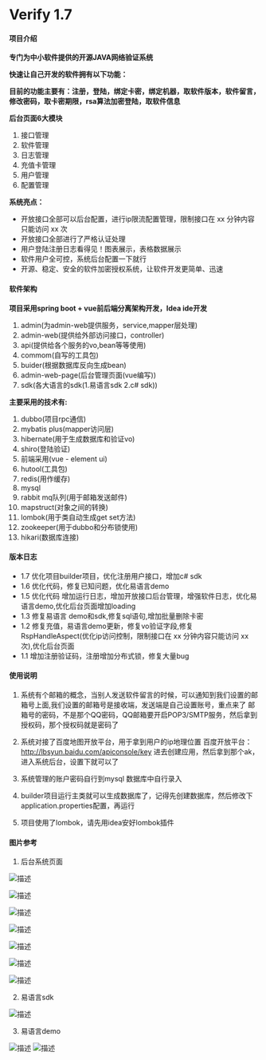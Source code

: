 # Verify 1.7

#### 项目介绍

**专门为中小软件提供的开源JAVA网络验证系统**

**快速让自己开发的软件拥有以下功能：**

**目前的功能主要有：注册，登陆，绑定卡密，绑定机器，取软件版本，软件留言，修改密码，取卡密期限，rsa算法加密登陆，取软件信息**

**后台页面6大模块**
1. 接口管理
2. 软件管理
3. 日志管理
4. 充值卡管理
5. 用户管理
6. 配置管理

**系统亮点：**
* 开放接口全部可以后台配置，进行ip限流配置管理，限制接口在 xx 分钟内容只能访问 xx 次
* 开放接口全部进行了严格认证处理
* 用户登陆注册日志看得见！图表展示，表格数据展示
* 软件用户全可控，系统后台配置一下就行
* 开源、稳定、安全的软件加密授权系统，让软件开发更简单、迅速

#### 软件架构
**项目采用spring boot + vue前后端分离架构开发，Idea ide开发**

1. admin(为admin-web提供服务，service,mapper层处理)
2. admin-web(提供给外部访问接口，controller)
3. api(提供给各个服务的vo,bean等等使用)
4. commom(自写的工具包)
5. buider(根据数据库反向生成bean)
6. admin-web-page(后台管理页面(vue编写))
7. sdk(各大语言的sdk(1.易语言sdk 2.c# sdk))

**主要采用的技术有:**

1. dubbo(项目rpc通信)
2. mybatis plus(mapper访问层)
3. hibernate(用于生成数据库和验证vo)
4. shiro(登陆验证)
5. 前端采用(vue - element ui)
6. hutool(工具包)
7. redis(用作缓存)
8. mysql
9. rabbit mq队列(用于邮箱发送邮件)
10. mapstruct(对象之间的转换)
11. lombok(用于类自动生成get set方法)
12. zookeeper(用于dubbo和分布锁使用)
13. hikari(数据库连接)

#### 版本日志

* 1.7 优化项目builder项目，优化注册用户接口，增加c# sdk
* 1.6 优化代码，修复已知问题，优化易语言demo
* 1.5 优化代码 增加运行日志，增加开放接口后台管理，增强软件日志，优化易语言demo,优化后台页面增加loading
* 1.3 修复易语言 demo和sdk,修复sql语句,增加批量删除卡密
* 1.2 修复充值，易语言demo更新，修复vo验证字段,修复RspHandleAspect(优化ip访问控制，限制接口在 xx 分钟内容只能访问 xx 次),优化后台页面
* 1.1 增加注册验证码，注册增加分布式锁，修复大量bug

#### 使用说明

1. 系统有个邮箱的概念，当别人发送软件留言的时候，可以通知到我们设置的邮箱号上面,我们设置的邮箱号是接收端，发送端是自己设置账号，重点来了
邮箱号的密码，不是那个QQ密码，QQ邮箱要开启POP3/SMTP服务，然后拿到授权码，那个授权码就是密码了

2. 系统对接了百度地图开放平台，用于拿到用户的ip地理位置
百度开放平台：http://lbsyun.baidu.com/apiconsole/key
进去创建应用，然后拿到那个ak，进入系统后台，设置下就可以了

3. 系统管理的账户密码自行到mysql 数据库中自行录入

4. builder项目运行主类就可以生成数据库了，记得先创建数据库，然后修改下application.properties配置，再运行

5. 项目使用了lombok，请先用idea安好lombok插件

#### 图片参考

1. 后台系统页面

![描述](https://open-source-orange.oss-cn-hangzhou.aliyuncs.com/%E7%A0%81%E4%BA%91/verify-%E7%BD%91%E7%BB%9C%E9%AA%8C%E8%AF%81/Snipaste_2018-12-27_23-44-43.png)

![描述](https://open-source-orange.oss-cn-hangzhou.aliyuncs.com/%E7%A0%81%E4%BA%91/verify-%E7%BD%91%E7%BB%9C%E9%AA%8C%E8%AF%81/Snipaste_2018-12-27_23-45-09.png)

![描述](https://open-source-orange.oss-cn-hangzhou.aliyuncs.com/%E7%A0%81%E4%BA%91/verify-%E7%BD%91%E7%BB%9C%E9%AA%8C%E8%AF%81/Snipaste_2018-12-27_23-45-25.png)

![描述](https://open-source-orange.oss-cn-hangzhou.aliyuncs.com/%E7%A0%81%E4%BA%91/verify-%E7%BD%91%E7%BB%9C%E9%AA%8C%E8%AF%81/Snipaste_2018-12-27_23-45-45.png)

![描述](https://open-source-orange.oss-cn-hangzhou.aliyuncs.com/%E7%A0%81%E4%BA%91/verify-%E7%BD%91%E7%BB%9C%E9%AA%8C%E8%AF%81/Snipaste_2018-12-27_23-45-57.png)

![描述](https://open-source-orange.oss-cn-hangzhou.aliyuncs.com/%E7%A0%81%E4%BA%91/verify-%E7%BD%91%E7%BB%9C%E9%AA%8C%E8%AF%81/Snipaste_2018-12-27_23-46-06.png)

![描述](https://open-source-orange.oss-cn-hangzhou.aliyuncs.com/%E7%A0%81%E4%BA%91/verify-%E7%BD%91%E7%BB%9C%E9%AA%8C%E8%AF%81/Snipaste_2018-12-27_23-46-18.png)

2. 易语言sdk

![描述](https://open-source-orange.oss-cn-hangzhou.aliyuncs.com/%E7%A0%81%E4%BA%91/verify-%E7%BD%91%E7%BB%9C%E9%AA%8C%E8%AF%81/Snipaste_2019-01-02_22-15-10.png)

3. 易语言demo

![描述](https://open-source-orange.oss-cn-hangzhou.aliyuncs.com/%E7%A0%81%E4%BA%91/verify-%E7%BD%91%E7%BB%9C%E9%AA%8C%E8%AF%81/Snipaste_2019-01-17_17-45-21.png)
![描述](https://open-source-orange.oss-cn-hangzhou.aliyuncs.com/%E7%A0%81%E4%BA%91/verify-%E7%BD%91%E7%BB%9C%E9%AA%8C%E8%AF%81/Snipaste_2019-01-17_17-45-50.png)
